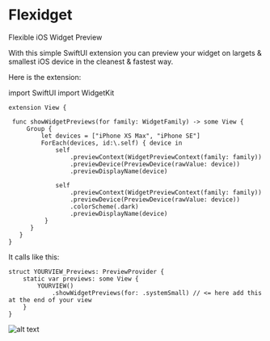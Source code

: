 # Flexidget
Flexible iOS Widget Preview

With this simple SwiftUI extension you can preview your widget on largets & smallest iOS device in the cleanest & fastest way.

Here is the extension:

import SwiftUI
import WidgetKit

    extension View {
    
     func showWidgetPreviews(for family: WidgetFamily) -> some View {
         Group {
             let devices = ["iPhone XS Max", "iPhone SE"]
             ForEach(devices, id:\.self) { device in
                 self
                     .previewContext(WidgetPreviewContext(family: family))
                     .previewDevice(PreviewDevice(rawValue: device))
                     .previewDisplayName(device)
                
                 self
                     .previewContext(WidgetPreviewContext(family: family))
                     .previewDevice(PreviewDevice(rawValue: device))
                     .colorScheme(.dark)
                     .previewDisplayName(device)
              }
          }
       }
    }


It calls like this:

    struct YOURVIEW_Previews: PreviewProvider {
        static var previews: some View {
            YOURVIEW()
                .showWidgetPreviews(for: .systemSmall) // <= here add this at the end of your view
        }
    }

![alt text](https://github.com/UzumakiAlfredo/flexidget/blob/main/preview.png?raw=true)



